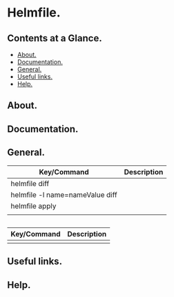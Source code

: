 # Helmfile.





## Contents at a Glance.
* [About.](#about)
* [Documentation.](#documentation)
* [General.](#general)
* [Useful links.](#useful-links)
* [Help.](#help)





## About.





## Documentation.





## General.

| Key/Command                                                                         | Description                                                                                                        |
| ----------------------------------------------------------------------------------- | ------------------------------------------------------------------------------------------------------------------ |
| helmfile diff                                                                       |                                                                                                                    |
| helmfile -l name=nameValue diff                                                     |                                                                                                                    |
| helmfile apply                                                                      |                                                                                                                    |
|                                                                                     |                                                                                                                    |





## 

| Key/Command                                                                         | Description                                                                                                        |
| ----------------------------------------------------------------------------------- | ------------------------------------------------------------------------------------------------------------------ |
|                                                                                     |                                                                                                                    |





## Useful links.





## Help.
